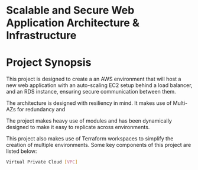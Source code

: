 # Scalable and Secure Web Application Architecture & Infrastructure

# Project Synopsis
This project is designed to create a an AWS environment that will host a new web application with an auto-scaling EC2 setup
behind a load balancer, and an RDS instance, ensuring secure communication
between them.

The architecture is designed with resiliency in mind. It makes use of Multi-AZs for redundancy and 

The project makes heavy use of modules and has been dynamically designed to make it easy to replicate across environments.

This project also makes use of Terraform workspaces to simplify the creation of multiple environments. Some key components of this project are listed below:

```bash
Virtual Private Cloud [VPC]


```

